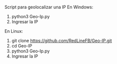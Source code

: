 Script para geolocalizar una IP
En Windows:
1. python3 Geo-Ip.py
2. Ingresar la IP

En Linux:
1. git clone https://github.com/RedLineFB/Geo-IP.git
2. cd Geo-IP
3. python3 Geo-Ip.py
4. Ingresar la IP
